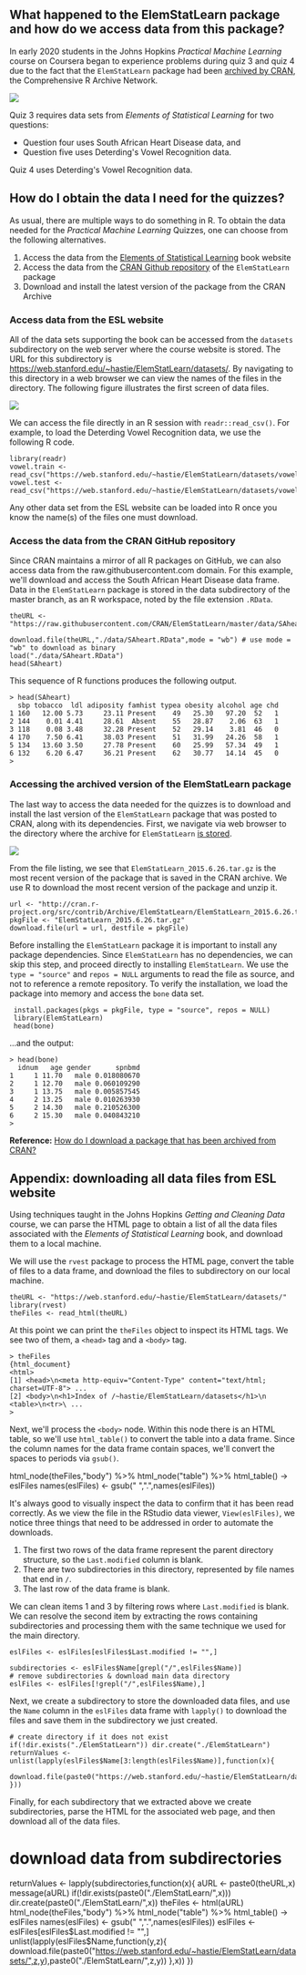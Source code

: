 ## What happened to the ElemStatLearn package and how do we access data from this package?

In early 2020 students in the Johns Hopkins *Practical Machine Learning* course on Coursera began to experience problems during quiz 3 and quiz 4 due to the fact that the `ElemStatLearn` package had been [archived by CRAN](https://CRAN.R-project.org/package=ElemStatLearn), the Comprehensive R Archive Network.

<img src="./images/pml-ElemStatLearn01.png">

Quiz 3 requires data sets from *Elements of Statistical Learning* for two questions:

* Question four uses South African Heart Disease data, and
* Question five uses Deterding's Vowel Recognition data.

Quiz 4 uses Deterding's Vowel Recognition data.

## How do I obtain the data I need for the quizzes?

As usual, there are multiple ways to do something in R. To obtain the data needed for the *Practical Machine Learning* Quizzes, one can choose from the following alternatives.

1. Access the data from the [Elements of Statistical Learning](https://stanford.io/3gC7nKI) book website
2. Access the data from the [CRAN Github repository](https://bit.ly/2XfhFIL) of the `ElemStatLearn` package
3. Download and install the latest version of the package from the CRAN Archive

### Access data from the ESL website

All of the data sets supporting the book can be accessed from the `datasets` subdirectory on the web server where the course website is stored. The URL for this subdirectory is https://web.stanford.edu/~hastie/ElemStatLearn/datasets/. By navigating to this directory in a web browser we can view the names of the files in the directory. The following figure illustrates the first screen of data files.

<img src="./images/pml-ElemStatLearn02.png">

We can access the file directly in an R session with `readr::read_csv()`. For example, to load the Deterding Vowel Recognition data, we use the following R code.

    library(readr)
    vowel.train <- read_csv("https://web.stanford.edu/~hastie/ElemStatLearn/datasets/vowel.train")
    vowel.test <- read_csv("https://web.stanford.edu/~hastie/ElemStatLearn/datasets/vowel.test")

Any other data set from the ESL website can be loaded into R once you know the name(s) of the files one must download.

### Access the data from the CRAN GitHub repository

Since CRAN maintains a mirror of all R packages on GitHub, we can also access data from the raw.githubusercontent.com domain. For this example, we'll download and access the South African Heart Disease data frame. Data in the `ElemStatLearn` package is stored in the data subdirectory of the master branch, as an R workspace, noted by the file extension `.RData`.


    theURL <- "https://raw.githubusercontent.com/CRAN/ElemStatLearn/master/data/SAheart.RData"

    download.file(theURL,"./data/SAheart.RData",mode = "wb") # use mode = "wb" to download as binary
    load("./data/SAheart.RData")
    head(SAheart)

This sequence of R functions produces the following output.


    > head(SAheart)
      sbp tobacco  ldl adiposity famhist typea obesity alcohol age chd
    1 160   12.00 5.73     23.11 Present    49   25.30   97.20  52   1
    2 144    0.01 4.41     28.61  Absent    55   28.87    2.06  63   1
    3 118    0.08 3.48     32.28 Present    52   29.14    3.81  46   0
    4 170    7.50 6.41     38.03 Present    51   31.99   24.26  58   1
    5 134   13.60 3.50     27.78 Present    60   25.99   57.34  49   1
    6 132    6.20 6.47     36.21 Present    62   30.77   14.14  45   0
    >  

### Accessing the archived version of the ElemStatLearn package

The last way to access the data needed for the quizzes is to download and install the last version of the `ElemStatLearn` package that was posted to CRAN, along with its dependencies. First, we navigate via web browser to the directory where the archive for `ElemStatLearn` [is stored](https://bit.ly/3dmvACA).


<img src="./images/pml-ElemStatLearn03.png">

From the file listing, we see that `ElemStatLearn_2015.6.26.tar.gz` is the most recent version of the package that is saved in the CRAN archive. We use R to download the most recent version of the package and unzip it.  

    url <- "http://cran.r-project.org/src/contrib/Archive/ElemStatLearn/ElemStatLearn_2015.6.26.tar.gz"
    pkgFile <- "ElemStatLearn_2015.6.26.tar.gz"
    download.file(url = url, destfile = pkgFile)

Before installing the `ElemStatLearn` package it is important to install any package dependencies. Since `ElemStatLearn` has no dependencies, we can skip this step, and proceed directly to installing `ElemStatLearn`. We use the `type = "source"` and `repos = NULL` arguments to read the file as source, and not to reference a remote repository. To verify the installation, we load the package into memory and access the `bone` data set.

     install.packages(pkgs = pkgFile, type = "source", repos = NULL)
     library(ElemStatLearn)
     head(bone)

...and the output:


    > head(bone)
      idnum   age gender      spnbmd
    1     1 11.70   male 0.018080670
    2     1 12.70   male 0.060109290
    3     1 13.75   male 0.005857545
    4     2 13.25   male 0.010263930
    5     2 14.30   male 0.210526300
    6     2 15.30   male 0.040843210
    >

**Reference:** [How do I download a package that has been archived from CRAN?](https://bit.ly/2ZQQ42r)

## Appendix: downloading all data files from ESL website

Using techniques taught in the Johns Hopkins *Getting and Cleaning Data* course, we can parse the HTML page to obtain a list of all the data files associated with the *Elements of Statistical Learning* book, and download them to a local machine.

We will use the `rvest` package to process the HTML page, convert the table of files to a data frame, and download the files to subdirectory on our local machine.

    theURL <- "https://web.stanford.edu/~hastie/ElemStatLearn/datasets/"
    library(rvest)
    theFiles <- read_html(theURL)

At this point we can print the `theFiles` object to inspect its HTML tags. We see two of them, a `<head>` tag and a `<body>` tag.


    > theFiles
    {html_document}
    <html>
    [1] <head>\n<meta http-equiv="Content-Type" content="text/html; charset=UTF-8"> ...
    [2] <body>\n<h1>Index of /~hastie/ElemStatLearn/datasets</h1>\n  <table>\n<tr>\ ...
    >

Next, we'll process the `<body>` node. Within this node there is an HTML table, so we'll use `html_table()` to convert the table into a data frame. Since the column names for the data frame contain spaces, we'll convert the spaces to periods via `gsub()`.

html_node(theFiles,"body") %>% html_node("table") %>% html_table() -> eslFiles
names(eslFiles) <- gsub(" ",".",names(eslFiles))

It's always good to visually inspect the data to confirm that it has been read correctly. As we view the file in the RStudio data viewer, `View(eslFiles)`, we notice three things that need to be addressed in order to automate the downloads.

1.  The first two rows of the data frame represent the parent directory structure, so the `Last.modified` column is blank.
2.  There are two subdirectories in this directory, represented by file names that end in `/`.
3.  The last row of the data frame is blank.

We can clean items 1 and 3 by filtering rows where `Last.modified` is blank. We can resolve the second item by extracting the rows containing subdirectories and processing them with the same technique we used for the main directory.   

    eslFiles <- eslFiles[eslFiles$Last.modified != "",]

    subdirectories <- eslFiles$Name[grepl("/",eslFiles$Name)]
    # remove subdirectories & download main data directory
    eslFiles <- eslFiles[!grepl("/",eslFiles$Name),]

Next, we create a subdirectory to store the downloaded data files, and use the `Name` column in the `eslFiles` data frame with `lapply()` to download the files and save them in the subdirectory we just created.  

    # create directory if it does not exist
    if(!dir.exists("./ElemStatLearn")) dir.create("./ElemStatLearn")
    returnValues <- unlist(lapply(eslFiles$Name[3:length(eslFiles$Name)],function(x){
         download.file(paste0("https://web.stanford.edu/~hastie/ElemStatLearn/datasets/",x),paste0("./ElemStatLearn/",x))
    }))

Finally, for each subdirectory that we extracted above we create subdirectories, parse the HTML for the associated web page, and then download all of the data files.

# download data from subdirectories
returnValues <- lapply(subdirectories,function(x){
     aURL <- paste0(theURL,x)
     message(aURL)
     if(!dir.exists(paste0("./ElemStatLearn/",x))) dir.create(paste0("./ElemStatLearn/",x))
     theFiles <- html(aURL)
     html_node(theFiles,"body") %>% html_node("table") %>% html_table() -> eslFiles
     names(eslFiles) <- gsub(" ",".",names(eslFiles))
     eslFiles <- eslFiles[eslFiles$Last.modified != "",]
     unlist(lapply(eslFiles$Name,function(y,z){
          download.file(paste0("https://web.stanford.edu/~hastie/ElemStatLearn/datasets/",z,y),paste0("./ElemStatLearn/",z,y))
     },x))
})
